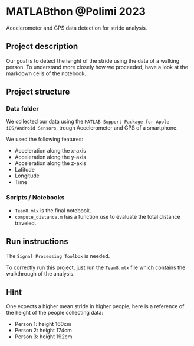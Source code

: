 # MATLABthon @Polimi 2023

Accelerometer and GPS data detection for stride analysis.

## Project description

Our goal is to detect the lenght of the stride using the data of a walking person.
To understand more closely how we proceeded, have a look at the markdown cells of the notebook.

## Project structure

### Data folder

We collected our data using the `MATLAB Support Package for Apple iOS/Android Sensors`, trough Accelerometer and GPS of a smartphone.

We used the following features:

- Acceleration along the x-axis
- Acceleration along the y-axis
- Acceleration along the z-axis
- Latitude
- Longitude
- Time

### Scripts / Notebooks

- `Team8.mlx` is the final notebook.
- `compute_distance.m` has a function use to evaluate the total distance traveled.

## Run instructions

The `Signal Processing Toolbox` is needed.

To correctly run this project, just run the `Team8.mlx` file which contains the walkthrough of the analysis.

## Hint

One expects a higher mean stride in higher people, here is a reference of the height of the people collecting data:

- Person 1: height 160cm
- Person 2: height 174cm
- Person 3: height 192cm
